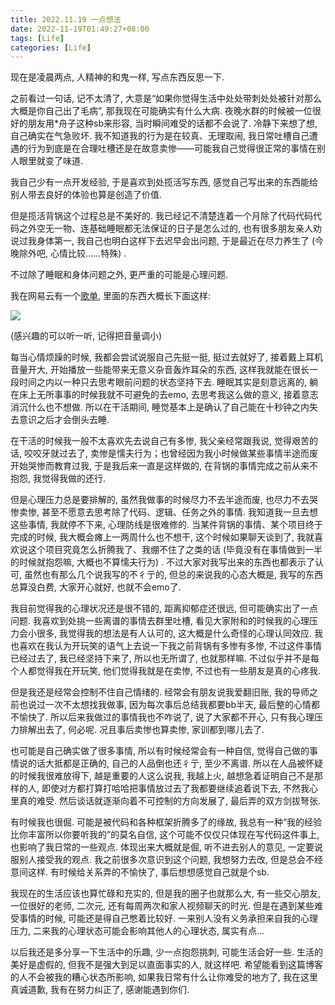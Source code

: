 ```yaml
---
title: 2022.11.19 一点想法
date: 2022-11-19T01:49:27+08:00
tags: [Life]
categories: [Life]
---
```


现在是凌晨两点, 人精神的和鬼一样, 写点东西反思一下. 

之前看过一句话, 记不太清了, 大意是“如果你觉得生活中处处带刺处处被针对那么大概是你自己出了毛病”, 那我现在可能确实有什么大病. 夜晚水群的时候被一位很好的朋友用*舟子这种sb来形容, 当时瞬间难受的话都不会说了. 冷静下来想了想, 自己确实在气急败坏. 我不知道我的行为是在较真、无理取闹, 我日常吐槽自己遭遇的行为到底是在合理吐槽还是在故意卖惨——可能我自己觉得很正常的事情在别人眼里就变了味道. 

我自己少有一点开发经验, 于是喜欢到处揽活写东西, 感觉自己写出来的东西能给别人带去良好的体验也算是创造了价值. 

但是揽活背锅这个过程总是不美好的. 我已经记不清楚连着一个月除了代码代码代码之外空无一物、连基础睡眠都无法保证的日子是怎么过的, 也有很多朋友亲人劝说过我身体第一, 我自己也明白这样下去迟早会出问题, 于是最近在尽力养生了 (今晚除外吧, 心情比较……特殊) . 

不过除了睡眠和身体问题之外, 更严重的可能是心理问题. 

我在网易云有一个[歌单](https://y.music.163.com/m/playlist?app_version=8.8.70&id=5363370586&userid=544989612&dlt=0846&creatorId=544989612), 里面的东西大概长下面这样: 

![](https://files.catbox.moe/vk8jpy.png)

 (感兴趣的可以听一听, 记得把音量调小) 

每当心情烦躁的时候, 我都会尝试说服自己先挺一挺, 挺过去就好了, 接着戴上耳机音量开大, 开始播放一些能带来无意义杂音轰炸耳朵的东西, 这样我就能在很长一段时间之内以一种只去思考眼前问题的状态坚持下去. 睡眠其实是刻意远离的, 躺在床上无所事事的时候我就不可避免的去emo, 去思考我这么做的意义, 接着意志消沉什么也不想做. 所以在干活期间, 睡觉基本上是确认了自己能在十秒钟之内失去意识之后才会倒头去睡. 

在干活的时候我一般不太喜欢先去说自己有多惨, 我父亲经常跟我说, 觉得艰苦的话, 咬咬牙就过去了, 卖惨是懦夫行为；也曾经因为我小时候做某些事情半途而废开始哭惨而教育过我, 于是我后来一直是这样做的, 在背锅的事情完成之前从来不抱怨, 我觉得我做的还行. 

但是心理压力总是要排解的, 虽然我做事的时候尽力不去半途而废, 也尽力不去哭惨卖惨, 甚至不愿意去思考除了代码、逻辑、任务之外的事情. 我知道我一旦去想这些事情, 我就停不下来, 心理防线是很难修的. 当某件背锅的事情、某个项目终于完成的时候, 我大概会瘫上一两周什么也不想干, 这个时候如果聊天谈到了, 我就喜欢说这个项目究竟怎么折腾我了、我绷不住了之类的话 (毕竟没有在事情做到一半的时候就抱怨嘛, 大概也不算懦夫行为) . 不过大家对我写出来的东西也都表示了认可, 虽然也有那么几个说我写的不彳亍的, 但总的来说我的心态大概是, 我写的东西总算没白费, 大家开心就好, 也就不会emo了. 

我目前觉得我的心理状况还是很不错的, 距离抑郁症还很远, 但可能确实出了一点问题. 我喜欢到处挑一些离谱的事情去群里吐槽, 看见大家附和的时候我的心理压力会小很多, 我觉得我的想法是有人认可的, 这大概是什么奇怪的心理认同效应. 我也喜欢在我认为开玩笑的语气上去说一下我之前背锅有多惨有多惨, 不过这件事情已经过去了, 我已经坚持下来了, 所以也无所谓了, 也就那样嘛. 不过似乎并不是每个人都觉得我在开玩笑, 他们觉得我就是在卖惨, 不过也有一些朋友是真的心疼我. 

但是我还是经常会控制不住自己情绪的. 经常会有朋友说我爱翻旧账, 我的导师之前也说过一次不太想找我做事, 因为每次事后总结我都要bb半天, 最后整的心情都不愉快了. 所以后来我做过的事情我也不咋说了, 说了大家都不开心, 只有我心理压力排解出去了, 何必呢. 况且事后卖惨也算卖惨, 家训都到哪儿去了. 

也可能是自己确实做了很多事情, 所以有时候经常会有一种自信, 觉得自己做的事情说的话大抵都是正确的, 自己的人品倒也还彳亍, 至少不离谱. 所以在人品被怀疑的时候我很难放得下, 越是重要的人这么说我, 我越上火, 越想急着证明自己不是那样的人, 即使对方都打算打哈哈把事情放过去了我都要继续追着说下去, 不然我心里真的难受. 然后谈话就逐渐向着不可控制的方向发展了, 最后弄的双方剑拔弩张. 

有时候我也很倔. 可能是被代码和各种框架折腾多了的缘故, 我总有一种“我的经验比你丰富所以你要听我的”的莫名自信, 这个可能不仅仅只体现在写代码这件事上, 也影响了我日常的一些观点. 体现出来大概就是倔, 听不进去别人的意见, 一定要说服别人接受我的观点. 我之前很多次意识到这个问题, 我想努力去改, 但是总会不经意间这样. 有时候给关系弄的不愉快了, 事后想想感觉自己就是个sb. 

我现在的生活应该也算忙碌和充实的, 但是我的圈子也就那么大, 有一些交心朋友, 一位很好的老师, 二次元, 还有每周两次和家人视频聊天的时光. 但是在遇到某些难受事情的时候, 可能还是得自己憋着比较好. 一来别人没有义务承担来自我的心理压力, 二来我的心理状态可能会影响其他人的心理状态, 属实有点...

以后我还是多分享一下生活中的乐趣, 少一点抱怨挑刺, 可能生活会好一些. 生活的美好是虚假的, 但我不是强大到足以直面事实的人, 就这样吧. 希望能看到这篇博客的人不会被我的糟心状态所影响, 如果我日常有什么让你难受的地方了, 我在这里真诚道歉, 我有在努力纠正了, 感谢能遇到你们. 
